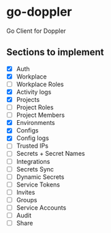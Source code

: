 # go-doppler
Go Client for Doppler

## Sections to implement
- [x] Auth
- [x] Workplace
- [ ] Workplace Roles
- [x] Activity logs
- [x] Projects
- [ ] Project Roles
- [ ] Project Members
- [x] Environments
- [x] Configs
- [x] Config logs
- [ ] Trusted IPs
- [ ] Secrets + Secret Names
- [ ] Integrations
- [ ] Secrets Sync
- [ ] Dynamic Secrets
- [ ] Service Tokens
- [ ] Invites
- [ ] Groups
- [ ] Service Accounts
- [ ] Audit
- [ ] Share
